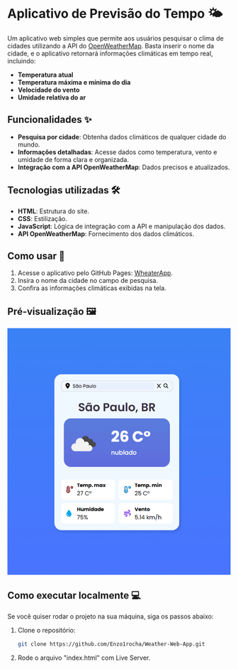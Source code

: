 # Aplicativo de Previsão do Tempo 🌤️

Um aplicativo web simples que permite aos usuários pesquisar o clima de cidades utilizando a API do [OpenWeatherMap](https://openweathermap.org/). Basta inserir o nome da cidade, e o aplicativo retornará informações climáticas em tempo real, incluindo:

- **Temperatura atual**  
- **Temperatura máxima e mínima do dia**  
- **Velocidade do vento**  
- **Umidade relativa do ar**  

## Funcionalidades ✨

- **Pesquisa por cidade**: Obtenha dados climáticos de qualquer cidade do mundo.
- **Informações detalhadas**: Acesse dados como temperatura, vento e umidade de forma clara e organizada.
- **Integração com a API OpenWeatherMap**: Dados precisos e atualizados.

## Tecnologias utilizadas 🛠️

- **HTML**: Estrutura do site.
- **CSS**: Estilização.
- **JavaScript**: Lógica de integração com a API e manipulação dos dados.
- **API OpenWeatherMap**: Fornecimento dos dados climáticos.

## Como usar 🚀

1. Acesse o aplicativo pelo GitHub Pages: [WheaterApp](https://enzo1rocha.github.io/Weather-Web-App/).
2. Insira o nome da cidade no campo de pesquisa.
3. Confira as informações climáticas exibidas na tela.

## Pré-visualização 🖼️

![Pré-visualização](<Captura de tela 2025-02-03 124403.png>)

## Como executar localmente 💻

Se você quiser rodar o projeto na sua máquina, siga os passos abaixo:

1. Clone o repositório:
   ```bash
   git clone https://github.com/Enzo1rocha/Weather-Web-App.git

2. Rode o arquivo "index.html" com Live Server.